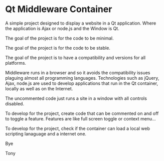# Qt Middleware Container

A simple project designed to display a website in a Qt application. Where the application is Ajax or node.js and the Window is Qt.

The goal of the project is for the code to be minimal.

The goal of the project is for the code to be stable.

The goal of the project is to have a compatibility and versions for all platforms.

Middleware runs in a browser and so it avoids the compatibility issues plaguing almost all programming languages. Technologies such as jQuery, Ajax, node.js are used to develop applications that run in the Qt container, locally as well as on the Internet.

The uncommented code just runs a site in a window with all controls disabled.

To develop for the project, create code that can be commented on and off to toggle a feature. Features are like full screen toggle or context menu...

To develop for the project, check if the container can load a local web scripting lanaguage and a internet one.

Bye

Tony
